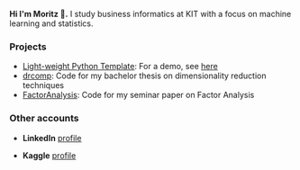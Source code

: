 **Hi I'm Moritz 👋.** I study business informatics at KIT with a focus on machine learning and statistics.


### Projects
- [Light-weight Python Template](https://github.com/MoritzM00/python-template): For a demo, see [here](https://github.com/MoritzM00/python-template-demo)
- [drcomp](https://github.com/MoritzM00/drcomp): Code for my bachelor thesis on dimensionality reduction techniques
- [FactorAnalysis](https://github.com/MoritzM00/FactorAnalysis): Code for my seminar paper on Factor Analysis

### Other accounts
- **LinkedIn** [profile](https://www.linkedin.com/in/moritz-mistol/)

- **Kaggle** [profile](https://www.kaggle.com/moritzm00)

<!--
**MoritzM00/MoritzM00** is a ✨ _special_ ✨ repository because its `README.md` (this file) appears on your GitHub profile.

Here are some ideas to get you started:

- 🔭 I’m currently working on ...
- 🌱 I’m currently learning ...
- 👯 I’m looking to collaborate on ...
- 🤔 I’m looking for help with ...
- 💬 Ask me about ...
- 📫 How to reach me: ...
- 😄 Pronouns: ...
- ⚡ Fun fact: ...
-->
